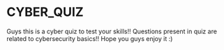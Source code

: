 # CYBER_QUIZ
Guys this is a cyber quiz to test your skills!!
Questions present in quiz are related to cybersecurity basics!!
Hope you guys enjoy it :)
